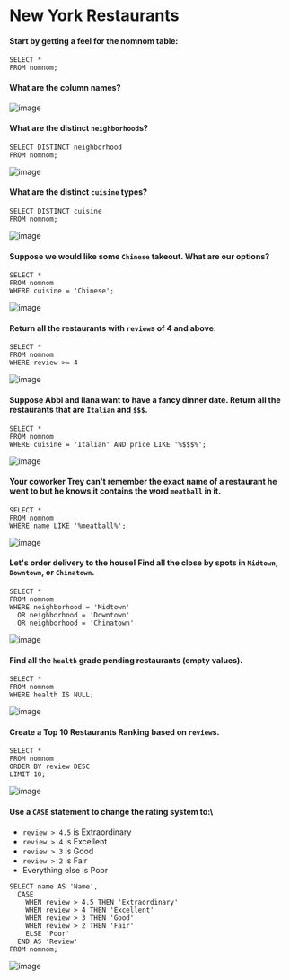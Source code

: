 # New York Restaurants
#### Start by getting a feel for the nomnom table:

    SELECT * 
    FROM nomnom;
    
#### What are the column names?
![image](https://user-images.githubusercontent.com/40252813/180623237-e19b03c6-bccd-43c9-b8c3-8cacd0ae9474.png)

#### What are the distinct `neighborhood`s?

    SELECT DISTINCT neighborhood
    FROM nomnom;
![image](https://user-images.githubusercontent.com/40252813/180623348-b9b91854-2977-46a5-8f17-24b7acbac4ce.png)
    
#### What are the distinct `cuisine` types?

    SELECT DISTINCT cuisine
    FROM nomnom;
![image](https://user-images.githubusercontent.com/40252813/180623416-607aeaa3-e40c-4471-a9af-c68a7aba4cd9.png)

#### Suppose we would like some `Chinese` takeout. What are our options?

    SELECT *
    FROM nomnom
    WHERE cuisine = 'Chinese';
![image](https://user-images.githubusercontent.com/40252813/180623502-ebfc169d-cbff-436a-b84d-74197e31a19d.png)

#### Return all the restaurants with `review`s of 4 and above.

    SELECT *
    FROM nomnom
    WHERE review >= 4
![image](https://user-images.githubusercontent.com/40252813/180624288-4bc51f0d-81e2-462d-bf70-5809c007e4c6.png)

#### Suppose Abbi and IIana want to have a fancy dinner date. Return all the restaurants that are `Italian` and `$$$`.

    SELECT *
    FROM nomnom
    WHERE cuisine = 'Italian' AND price LIKE '%$$$%';
![image](https://user-images.githubusercontent.com/40252813/180624419-57c04453-03c1-4302-a46f-94af5c447770.png)

#### Your coworker Trey can't remember the exact name of a restaurant he went to but he knows it contains the word `meatball` in it.

    SELECT *
    FROM nomnom
    WHERE name LIKE '%meatball%';
![image](https://user-images.githubusercontent.com/40252813/180624511-bf7d61bb-0a9d-476f-b990-0e40365a704c.png)

#### Let's order delivery to the house! Find all the close by spots in `Midtown`, `Downtown`, or `Chinatown`.

    SELECT *
    FROM nomnom
    WHERE neighborhood = 'Midtown' 
      OR neighborhood = 'Downtown' 
      OR neighborhood = 'Chinatown'
![image](https://user-images.githubusercontent.com/40252813/180624612-ee9c32d8-40aa-4e7e-b6d4-9fd97eb05630.png)

#### Find all the `health` grade pending restaurants (empty values).

    SELECT *
    FROM nomnom
    WHERE health IS NULL;
![image](https://user-images.githubusercontent.com/40252813/180624894-2e200442-94e6-4634-bb8a-82cc4eff0a43.png)

#### Create a Top 10 Restaurants Ranking based on `review`s.

    SELECT *
    FROM nomnom
    ORDER BY review DESC
    LIMIT 10;
![image](https://user-images.githubusercontent.com/40252813/180624940-e11e6e23-87f1-4ac3-b100-921bd2eb1bb9.png)

#### Use a `CASE` statement to change the rating system to:\
   - `review > 4.5` is Extraordinary
   - `review > 4` is Excellent
   - `review > 3` is Good
   - `review > 2` is Fair
   - Everything else is Poor

    SELECT name AS 'Name',
      CASE
        WHEN review > 4.5 THEN 'Extraordinary'
        WHEN review > 4 THEN 'Excellent'
        WHEN review > 3 THEN 'Good'
        WHEN review > 2 THEN 'Fair'
        ELSE 'Poor'
      END AS 'Review'
    FROM nomnom;
![image](https://user-images.githubusercontent.com/40252813/180625368-906c466d-24cf-464e-b806-cd219edf56ad.png)
